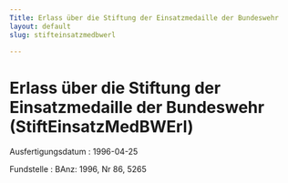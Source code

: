 ```yaml
---
Title: Erlass über die Stiftung der Einsatzmedaille der Bundeswehr
layout: default
slug: stifteinsatzmedbwerl

---
```


# Erlass über die Stiftung der Einsatzmedaille der Bundeswehr (StiftEinsatzMedBWErl)

Ausfertigungsdatum
:   1996-04-25

Fundstelle
:   BAnz: 1996, Nr 86, 5265

